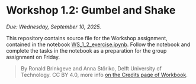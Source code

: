 # Workshop 1.2: Gumbel and Shake

*Due: Wednesday, September 10, 2025.*

This repository contains source file for the Workshop assignment, contained in the notebook [WS_1_2_exercise.ipynb](./WS_1_2_exercise.ipynb). Follow the notebook and complete the tasks in the notebook as a preparation for the group assignment on Friday.

> By Ronald Brinkgeve and Anna Störiko, Delft University of Technology. CC BY 4.0, more info [on the Credits page of Workbook](https://mude.citg.tudelft.nl/workbook-2025/credits.html).
